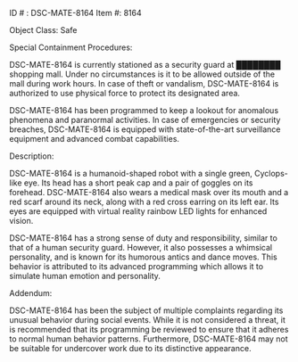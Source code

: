 ID # : DSC-MATE-8164
Item #: 8164

Object Class: Safe

Special Containment Procedures:

DSC-MATE-8164 is currently stationed as a security guard at ████████ shopping mall. Under no circumstances is it to be allowed outside of the mall during work hours. In case of theft or vandalism, DSC-MATE-8164 is authorized to use physical force to protect its designated area. 

DSC-MATE-8164 has been programmed to keep a lookout for anomalous phenomena and paranormal activities. In case of emergencies or security breaches, DSC-MATE-8164 is equipped with state-of-the-art surveillance equipment and advanced combat capabilities.

Description:

DSC-MATE-8164 is a humanoid-shaped robot with a single green, Cyclops-like eye. Its head has a short peak cap and a pair of goggles on its forehead. DSC-MATE-8164 also wears a medical mask over its mouth and a red scarf around its neck, along with a red cross earring on its left ear. Its eyes are equipped with virtual reality rainbow LED lights for enhanced vision.

DSC-MATE-8164 has a strong sense of duty and responsibility, similar to that of a human security guard. However, it also possesses a whimsical personality, and is known for its humorous antics and dance moves. This behavior is attributed to its advanced programming which allows it to simulate human emotion and personality.

Addendum: 

DSC-MATE-8164 has been the subject of multiple complaints regarding its unusual behavior during social events. While it is not considered a threat, it is recommended that its programming be reviewed to ensure that it adheres to normal human behavior patterns.  Furthermore, DSC-MATE-8164 may not be suitable for undercover work due to its distinctive appearance.